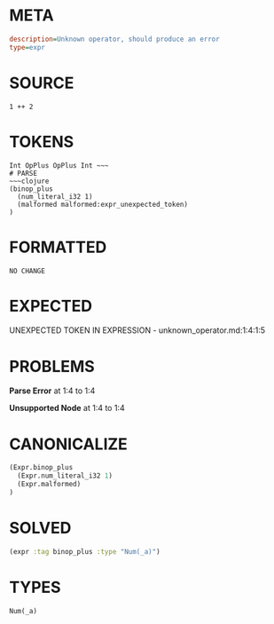 # META
~~~ini
description=Unknown operator, should produce an error
type=expr
~~~
# SOURCE
~~~roc
1 ++ 2
~~~
# TOKENS
~~~text
Int OpPlus OpPlus Int ~~~
# PARSE
~~~clojure
(binop_plus
  (num_literal_i32 1)
  (malformed malformed:expr_unexpected_token)
)
~~~
# FORMATTED
~~~roc
NO CHANGE
~~~
# EXPECTED
UNEXPECTED TOKEN IN EXPRESSION - unknown_operator.md:1:4:1:5
# PROBLEMS
**Parse Error**
at 1:4 to 1:4

**Unsupported Node**
at 1:4 to 1:4

# CANONICALIZE
~~~clojure
(Expr.binop_plus
  (Expr.num_literal_i32 1)
  (Expr.malformed)
)
~~~
# SOLVED
~~~clojure
(expr :tag binop_plus :type "Num(_a)")
~~~
# TYPES
~~~roc
Num(_a)
~~~
